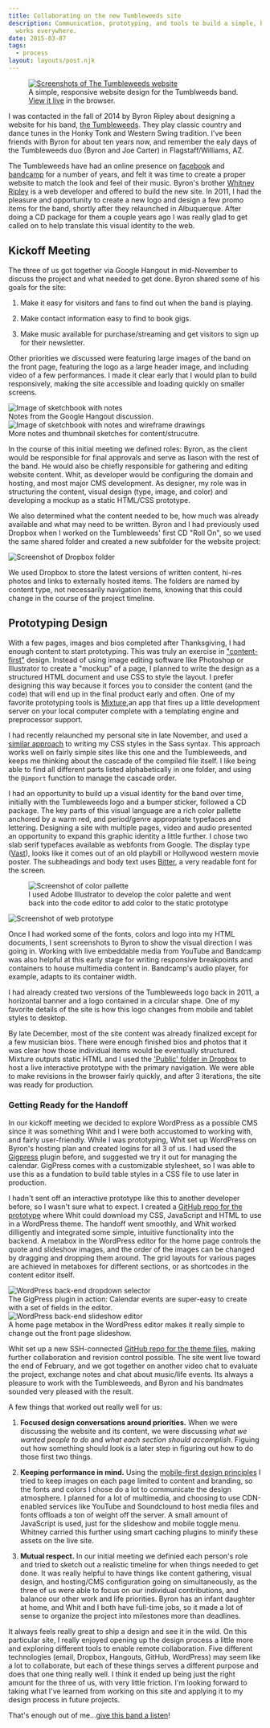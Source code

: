 ```yaml
---
title: Collaborating on the new Tumbleweeds site
description: Communication, prototyping, and tools to build a simple, beautiful site that
  works everywhere.
date: 2015-03-07
tags:
  - process
layout: layouts/post.njk
---
```


<figure><a href="http://tumbleweedsband.com/"><img src="/img/post-images/tw-web-preview.jpg" alt="Screenshots of The Tumbleweeds website" /></a>
<figcaption>A simple, responsive website design for the Tumblweeds band. <a href="http://tumbleweedsband.com/">View it live</a> in the browser.</figcaption></figure>

I was contacted in the fall of 2014 by Byron Ripley about designing a website for his band, [the Tumbleweeds](http://tumbleweedsband.com/). They play classic country and dance tunes in the Honky Tonk and Western Swing tradition. I've been friends with Byron for about ten years now, and remember the ealy days of the  Tumbleweeds duo (Byron and Joe Carter) in Flagstaff/Williams, AZ. 

The Tumbleweeds have had an online presence on [facebook](https://www.facebook.com/TumbleweedsMusic) and [bandcamp](http://tumbleweedsmusic.bandcamp.com/) for a number of years, and felt it was time to create a proper website to match the look and feel of their music. Byron's brother [Whitney Ripley](https://github.com/littleRm) is a web developer and offered to build the new site. In 2011, I had the pleasure and opportunity to create a new logo and design a few promo items for the band, shortly after they relaunched in Albuquerque. After doing a CD package for them a couple years ago I was really glad to get called on to help translate this visual identity to the web. 


## Kickoff Meeting
The three of us got together via Google Hangout in mid-November to discuss the project and what needed to get done. Byron shared some of his goals for the site: 

1. Make it easy for visitors and fans to find out when the band is playing. 

2. Make contact information easy to find to book gigs.

3. Make music available for purchase/streaming and get visitors to sign up for their newsletter.

Other priorities we discussed were featuring large images of the band on the front page, featuring the logo as a large header image, and including video of a few performances. I made it clear early that I would plan to build responsively, making the site accessible and loading quickly on smaller screens.

 <div class="row">
        <div class="grid-half"><img src="/img/post-images/2015-03-tw-sketchbook-01.jpg" alt="Image of sketchbook with notes" />
        <figcaption>Notes from the Google Hangout discussion.</figcaption></div>
        <div class="grid-half"><img src="/img/post-images/2015-03-tw-sketchbook-02.jpg" alt="Image of sketchbook with notes and wireframe drawings"/><figcaption>More notes and thumbnail sketches for content/strucutre.</figcaption>
        </div>
    </div>

In the course of this initial meeting we defined roles: Byron, as the client would be responsible for final approvals and serve as liason with the rest of the band. He would also be chiefly responsible for gathering and editing website content. Whit, as developer would be configuring the domain and hosting, and most major CMS development. As designer, my role was in structuring the content, visual design (type, image, and color) and developing a mockup as a static HTML/CSS prototype.

We also determined what the content needed to be, how much was already available and what may need to be written. Byron and I had previously used Dropbox when I worked on the Tumbleweeds' first CD "Roll On", so we used the same shared folder and created a new subfolder for the website project:

<img class="browser" src="/img/post-images/2015-03-tw-dropbox-folders.jpg" alt="Screenshot of Dropbox folder">

We used Dropbox to store the latest versions of written content, hi-res photos and links to externally hosted items. The folders are named by content type, not necessarily navigation items, knowing that this could change in the course of the project timeline.

## Prototyping Design
With a few pages, images and bios completed after Thanksgiving, I had enough content to start prototyping. This was truly an exercise in ["content-first"](http://www.markboulton.co.uk/journal/structure-first-content-always) design. Instead of using image editing software like Photoshop or Illustrator to create a "mockup" of a page, I planned to write the design as a structured HTML document and use CSS to style the layout. I prefer designing this way because it forces you to consider the content (and the code) that will end up in the final product early and often. One of my favorite prototyping tools is [Mixture](http://mixture.io/),an app that fires up a little development server on your local computer complete with a templating engine and preprocessor support.

I had recently relaunched my personal site in late November, and used a [similar approach](https://github.com/nsmsn/tw/tree/master/assets/sass) to writing my CSS styles in the Sass syntax. This approach works well on fairly simple sites like this one and the Tumbleweeds, and keeps me thinking about the cascade of the compiled file itself. I like being able to find all different parts listed alphabetically in one folder, and using the <code>@import</code> function to manage the cascade order.

I had an opportunity to build up a visual identity for the band over time, initially with the Tumbleweeds logo and a bumper sticker, followed a CD package. The key parts of this visual language are a rich color pallette anchored by a warm red, and period/genre appropriate typefaces and lettering. Designing a site with multiple pages, video and audio presented an opportunity to expand this graphic identity a little further. I chose two slab serif typefaces available as webfonts from Google. The display type ([Vast](https://www.google.com/fonts/specimen/Vast+Shadow)), looks like it comes out of an old playbill or Hollywood western movie poster. The subheadings and body text uses [Bitter](http://www.huertatipografica.com/fonts/bitter-ht), a very readable font for the screen. 


<div class="row">

<div class="grid-half"><figure><img src="/img/post-images/2015-03-tw-colors.png" alt="Screenshot of color pallette"/>
<figcaption>I used Adobe Illustrator to develop the color palette and went back into the code editor to add color to the static prototype</figcaption></figure></div>

<div class="grid-half"><img src="/img/post-images/2015-03-tw-proto.jpg" alt="Screenshot of web prototype"/></div>
    </div>

Once I had worked some of the fonts, colors and logo into my HTML documents, I sent screenshots to Byron to show the visual direction I was going in. Working with live embeddable media from YouTube and Bandcamp was also helpful at this early stage for writing responsive breakpoints and containers to house multimedia content in. Bandcamp's audio player, for example, adapts to its container width.

I had already created two versions of the Tumbleweeds logo back in 2011, a horizontal banner and a logo contained in a circular shape. One of my favorite details of the site is how this logo changes from mobile and tablet styles to desktop.

By late December, most of the site content was already finalized except for a few musician bios. There were enough finished bios and photos that it was clear how those individual items would be eventually structured. Mixture outputs static HTML and I used the ['Public' folder in Dropbox](http://www.dropboxwiki.com/tips-and-tricks/host-websites-with-dropbox) to host a live interactive prototype with the primary navigation. We were able to make revisions in the browser fairly quickly, and after 3 iterations, the site was ready for production.


### Getting Ready for the Handoff
In our kickoff meeting we decided to explore WordPress as a possible CMS since it was something Whit and I were both accustomed to working with, and fairly user-friendly. While I was prototyping, Whit set up WordPress on Byron's hosting plan and created logins for all 3 of us. I had used the [Gigpress](http://gigpress.com/) plugin before, and suggested we try it out for managing the calendar. GigPress comes with a customizable stylesheet, so I was able to use this as a fundation to build table styles in a CSS file to use later in production. 

I hadn't sent off an interactive prototype like this to another developer before, so I wasn't sure what to expect. I created a [GitHub repo for the prototype](https://github.com/nsmsn/tw) where Whit could download my CSS, JavaScript and HTML to use in a WordPress theme. The handoff went smoothly, and Whit worked dilligently and integrated some simple, intuitive functionality into the backend. A metabox in the WordPress editor for the home page controls the quote and slideshow images, and the order of the images can be changed by dragging and dropping them around. The grid layouts for various pages are achieved in metaboxes for different sections, or as shortcodes in the content editor itself.

<div class="row">
        <div class="grid-half"><img src="/img/post-images/2015-03-tw-gigpress.jpg" alt="WordPress back-end dropdown selector">
<figcaption>The GigPress plugin in action: Calendar events are super-easy to create with a set of fields in the editor.</figcaption> </div>
        <div class="grid-half"><img src="/img/post-images/2015-03-tw-slideshow.jpg" alt="WordPress back-end slideshow editor">
<figcaption>A home page metabox in the WordPress editor makes it really simple to change out the front page slideshow.</figcaption></div>
    </div>


Whit set up a new SSH-connected [GitHub repo for the theme files](https://github.com/littleRm/tumbleweedsband), making further collaboration and revision control possible. The site went live toward the end of February, and we got together on another video chat to evaluate the project, exchange notes and chat about music/life events. Its always a pleasure to work with the Tumbleweeds, and Byron and his bandmates sounded very pleased with the result.

A few things that worked out really well for us:

1. <strong>Focused design conversations around priorities.</strong> When we were discussing the website and its content, we were discussing <em>what we wanted people to do</em> and <em>what each section should accomplish</em>. Figuing out how something should look is a later step in figuring out how to do those first two things.

2. <strong>Keeping performance in mind.</strong> Using the [mobile-first design principles](http://bradfrost.com/blog/web/mobile-first-responsive-web-design/) I tried to keep images on each page limited to content and branding, so the fonts and colors I chose do a lot to communicate the design atmosphere. I planned for a lot of multimedia, and choosing to use CDN-enabled services like YouTube and Soundclound to host media files and fonts offloads a ton of weight off the server. A small amount of JavaScript is used, just for the slideshow and mobile toggle menu. Whitney carried this further using smart caching plugins to minify these assets on the live site.

3. <strong>Mutual respect.</strong> In our initial meeting we definied each person's role and tried to sketch out a realistic timeline for when things needed to get done. It was really helpful to have things like content gathering, visual design, and hosting/CMS configuration going on simultaneously, as the three of us were able to focus on our individual contributions, and balance our other work and life priorities. Byron has an infant daughter at home, and Whit and I both have full-time jobs, so it made a lot of sense to organize the project into milestones more than deadlines.

It always feels really great to ship a design and see it in the wild. On this particular site, I really enjoyed opening up the design process a little more and exploring different tools to enable remote collaboration. Five different technologies (email, Dropbox, Hangouts, GitHub, WordPress) may seem like a lot to collaborate, but each of these things serves a different purpose and does that one thing really well. I think it ended up being just the right amount for the three of us, with very little friction. I'm looking forward to taking what I've learned from working on this site and applying it to my design process in future projects.

That's enough out of me...<a href="http://tumbleweedsband.com/album/">give this band a listen</a>!